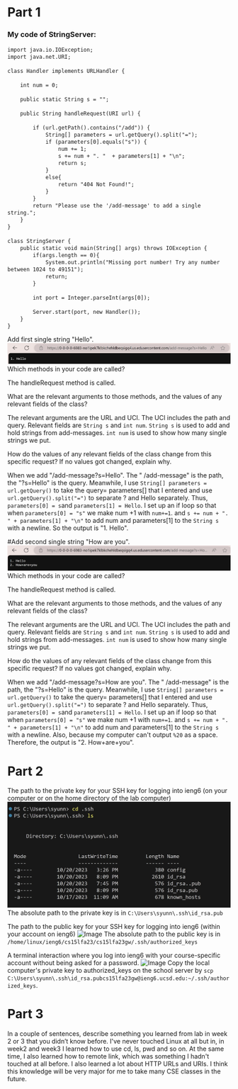 # Part 1

### My code of StringServer:

```
import java.io.IOException;
import java.net.URI;

class Handler implements URLHandler {

    int num = 0;

    public static String s = "";

    public String handleRequest(URI url) {

        if (url.getPath().contains("/add")) {
            String[] parameters = url.getQuery().split("=");
            if (parameters[0].equals("s")) {
                num += 1;
                s += num + ". "  + parameters[1] + "\n";
                return s;
            }
            else{
                return "404 Not Found!";
            }
        }
        return "Please use the '/add-message' to add a single string.";
    }
}

class StringServer {
    public static void main(String[] args) throws IOException {
        if(args.length == 0){
            System.out.println("Missing port number! Try any number between 1024 to 49151");
            return;
        }

        int port = Integer.parseInt(args[0]);

        Server.start(port, new Handler());
    }
}
```
Add first single string "Hello".
![Image](6.jpg)
Which methods in your code are called?

The handleRequest method is called.


What are the relevant arguments to those methods, and the values of any relevant fields of the class?

The relevant arguments are the URL and UCI. The UCI includes the path and query. Relevant fields are ```String s``` and ```int num```. ```String s``` is used to add and hold strings from add-messages. ```int num``` is used to show how many single strings we put.


How do the values of any relevant fields of the class change from this specific request? If no values got changed, explain why.

When we add "/add-message?s=Hello". The " /add-message" is the path, the "?s=Hello" is the query. Meanwhile, I use ```String[] parameters = url.getQuery()``` to take the query= parameters[] that I entered and use ```url.getQuery().split("=")``` to separate ? and Hello separately. Thus, ```parameters[0] = s```and ```parameters[1] = Hello```. I set up an if loop so that when ```parameters[0] = "s"``` we make num +1 with ``num+=1``. and ```s += num + ". " + parameters[1] + "\n"``` to add num and parameters[1] to the ```String s``` with a newline. So the output is "1. Hello".


#Add second single string "How are you".
![Image](7.jpg)
Which methods in your code are called?

The handleRequest method is called.

What are the relevant arguments to those methods, and the values of any relevant fields of the class?

The relevant arguments are the URL and UCI. The UCI includes the path and query. Relevant fields are ```String s``` and ```int num```. ```String s``` is used to add and hold strings from add-messages. ```int num``` is used to show how many single strings we put.

How do the values of any relevant fields of the class change from this specific request? If no values got changed, explain why.

When we add "/add-message?s=How are you". The " /add-message" is the path, the "?s=Hello" is the query. Meanwhile, I use ```String[] parameters = url.getQuery()``` to take the query= parameters[] that I entered and use ```url.getQuery().split("=")``` to separate ? and Hello separately. Thus, ```parameters[0] = s```and ```parameters[1] = Hello```. I set up an if loop so that when ```parameters[0] = "s"``` we make num +1 with ``num+=1``. and ```s += num + ". " + parameters[1] + "\n"``` to add num and parameters[1] to the ```String s``` with a newline. Also, because my computer can't output ```%20``` as a space. Therefore, the output is "2. How+are+you".

# Part 2
The path to the private key for your SSH key for logging into ieng6 (on your computer or on the home directory of the lab computer)
![Image](4.jpg)
The absolute path to the private key is in 
```C:\Users\syunn\.ssh\id_rsa.pub```

The path to the public key for your SSH key for logging into ieng6 (within your account on ieng6)
![Image](8.jpg)
The absolute path to the public key is in ```/home/linux/ieng6/cs15lfa23/cs15lfa23gw/.ssh/authorized_keys```

A terminal interaction where you log into ieng6 with your course-specific account without being asked for a password.
![Image](9.jpg)
Copy the local computer's private key to authorized_keys on the school server by ```scp C:\Users\syunn\.ssh\id_rsa.pubcs15lfa23gw@ieng6.ucsd.edu:~/.ssh/authorized_keys```.


# Part 3

In a couple of sentences, describe something you learned from lab in week 2 or 3 that you didn’t know before.
I've never touched Linux at all but in, in week2 and week3 I learned how to use cd, ls, pwd and so on. At the same time, I also learned how to remote link, which was something I hadn't touched at all before. I also learned a lot about HTTP URLs and URIs. I think this knowledge will be very major for me to take many CSE classes in the future.

